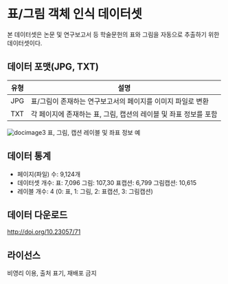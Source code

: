 
# 표/그림 객체 인식 데이터셋
 본 데이터셋은 논문 및 연구보고서 등 학술문헌의 표와 그림을 자동으로 추출하기 위한 데이터셋이다.

## 데이터 포맷(JPG, TXT)
|유형|설명|
|--|--|
|JPG|표/그림이 존재하는 연구보고서의 페이지를 이미지 파일로 변환|
|TXT|각 페이지에 존재하는 표, 그림, 캡션의 레이블 및 좌표 정보를 포함|
![docimage3](https://github.com/user-attachments/assets/0ea9aee9-9374-418e-9e78-52337161bd81)
표, 그림, 캡션 레이블 및 좌표 정보 예

## 데이터 통계
- 페이지(파일) 수: 9,124개
- 데이터셋 개수: 표: 7,096 그림: 107,30 표캡션: 6,799 그림캡션: 10,615
- 레이블 개수: 4 (0: 표, 1: 그림, 2: 표캡션, 3: 그림캡션)



##  데이터 다운로드
http://doi.org/10.23057/71

## 라이선스
비영리 이용, 출처 표기, 재배포 금지

